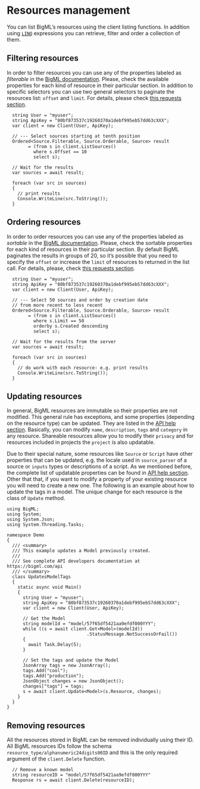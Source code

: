 Resources management
====================

You can list BigML’s resources using the client listing functions. In
addition using [`LINQ`](https://msdn.microsoft.com/en-us/library/bb397676.aspx) expressions you can retrieve, filter and order a
collection of them.

Filtering resources
-------------------

In order to filter resources you can use any of the properties labeled
as *filterable* in the [BigML documentation](https://bigml.com/api). Please, check the available properties for each
kind of resource in their particular section. In addition to specific
selectors you can use two general selectors to paginate the resources
list: `offset` and `limit`. For details, please check [this requests section](https://bigml.com/api/requests#rq_paginating_resources).

``` {.csharp}
  string User = "myuser";
  string ApiKey = "80bf873537c19260370a1debf995eb57dd63cXXX";
  var client = new Client(User, ApiKey);

  // --- Select sources starting at tenth position
  Ordered<Source.Filterable, Source.Orderable, Source> result
        = (from s in client.ListSources()
          where s.Offset == 10
          select s);

  // Wait for the results
  var sources = await result;

  foreach (var src in sources)
  {
    // print results
    Console.WriteLine(src.ToString());
  }
```

Ordering resources
------------------

In order to order resources you can use any of the properties labeled as
*sortable* in the [BigML documentation](https://bigml.com/api). Please, check the sortable properties for each kind
of resources in their particular section. By default BigML paginates the
results in groups of 20, so it’s possible that you need to specify the
`offset` or increase the `limit` of resources to returned in the list
call. For details, please, check [this requests section](https://bigml.com/api/requests#rq_paginating_resources).

``` {.csharp}
  string User = "myuser";
  string ApiKey = "80bf873537c19260370a1debf995eb57dd63cXXX";
  var client = new Client(User, ApiKey);

  // --- Select 50 sources and order by creation date
  // from more recent to less recent
  Ordered<Source.Filterable, Source.Orderable, Source> result
        = (from s in client.ListSources()
          where s.Limit == 50
          orderby s.Created descending
          select s);

  // Wait for the results from the server
  var sources = await result;

  foreach (var src in sources)
  {
    // do work with each resource: e.g. print results
    Console.WriteLine(src.ToString());
  }
```

Updating resources
------------------

In general, BigML resources are immutable so their properties are not modified. This general rule has exceptions, and some properties (depending on the resource type) can be updated. They are listed in the [API help section](https://bigml.com/api). Basically, you can modify `name`, `description`, `tags` and `category`
in any resource. Shareable resources allow you to modify their `privacy`
and for resources included in projects the `project` is also updatable.

Due to their special nature, some resources like `Source` or `Script` have other properties that can be updated, e.g. the locale used in `source_parser` of a source or `inputs` types or descriptions of a script. As we mentioned before, the complete list of updatable
properties can be found in [API help section](https://bigml.com/api). Other that that, if you want to modify a
property of your existing resource you will need to create a new one.
The following is an example about how to update the tags in a model. The
unique change for each resource is the class of `Update` method.

``` {.csharp}
using BigML;
using System;
using System.Json;
using System.Threading.Tasks;

namespace Demo
{
  /// <summary>
  /// This example updates a Model previously created.
  ///
  /// See complete API developers documentation at https://bigml.com/api
  /// </summary>
  class UpdatesModelTags
  {
    static async void Main()
    {
      string User = "myuser";
      string ApiKey = "80bf873537c19260370a1debf995eb57dd63cXXX";
      var client = new Client(User, ApiKey);

      // Get the Model
      string modelId = "model/57f65df5421aa9efdf000YYY";
      while ((s = await client.Get<Model>(modelId))
                              .StatusMessage.NotSuccessOrFail())
      {
        await Task.Delay(5);
      }

      // Set the tags and update the Model
      JsonArray tags = new JsonArray();
      tags.Add("cool");
      tags.Add("production");
      JsonObject changes = new JsonObject();
      changes["tags"] = tags;
      s = await client.Update<Model>(s.Resource, changes);
    }
  }
}
```

Removing resources
------------------

All the resources stored in BigML can be removed individually using
their ID. All BigML resources IDs follow the schema
`resource_type/alphanumeric24digits00ID` and this is the only required
argument of the `client.Delete` function.

``` {.csharp}
  // Remove a known model
  string resourceID = "model/57f65df5421aa9efdf000YYY"
  Response rs = await client.Delete(resourceID);
```
